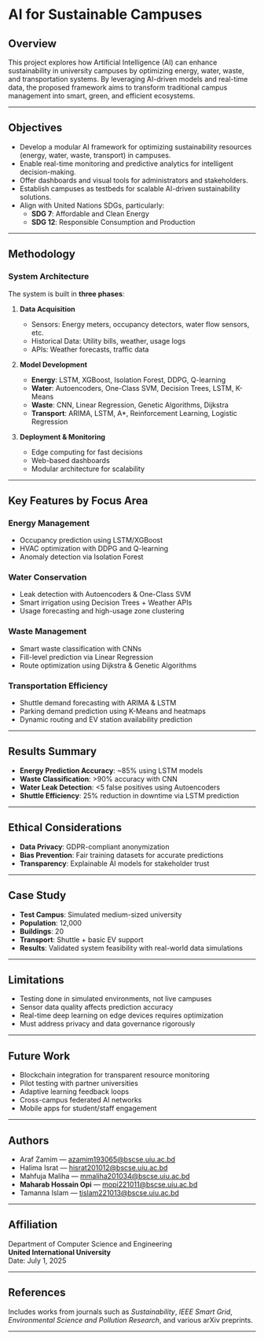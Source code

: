 # AI for Sustainable Campuses

##  Overview

This project explores how Artificial Intelligence (AI) can enhance sustainability in university campuses by optimizing energy, water, waste, and transportation systems. By leveraging AI-driven models and real-time data, the proposed framework aims to transform traditional campus management into smart, green, and efficient ecosystems.

---

##  Objectives

- Develop a modular AI framework for optimizing sustainability resources (energy, water, waste, transport) in campuses.
- Enable real-time monitoring and predictive analytics for intelligent decision-making.
- Offer dashboards and visual tools for administrators and stakeholders.
- Establish campuses as testbeds for scalable AI-driven sustainability solutions.
- Align with United Nations SDGs, particularly:
  - **SDG 7**: Affordable and Clean Energy
  - **SDG 12**: Responsible Consumption and Production

---

## Methodology

###  System Architecture

The system is built in **three phases**:

1. **Data Acquisition**  
   - Sensors: Energy meters, occupancy detectors, water flow sensors, etc.  
   - Historical Data: Utility bills, weather, usage logs  
   - APIs: Weather forecasts, traffic data

2. **Model Development**
   - **Energy**: LSTM, XGBoost, Isolation Forest, DDPG, Q-learning
   - **Water**: Autoencoders, One-Class SVM, Decision Trees, LSTM, K-Means
   - **Waste**: CNN, Linear Regression, Genetic Algorithms, Dijkstra
   - **Transport**: ARIMA, LSTM, A*, Reinforcement Learning, Logistic Regression

3. **Deployment & Monitoring**
   - Edge computing for fast decisions
   - Web-based dashboards
   - Modular architecture for scalability

---

##  Key Features by Focus Area

###  Energy Management
- Occupancy prediction using LSTM/XGBoost
- HVAC optimization with DDPG and Q-learning
- Anomaly detection via Isolation Forest

###  Water Conservation
- Leak detection with Autoencoders & One-Class SVM
- Smart irrigation using Decision Trees + Weather APIs
- Usage forecasting and high-usage zone clustering

###  Waste Management
- Smart waste classification with CNNs
- Fill-level prediction via Linear Regression
- Route optimization using Dijkstra & Genetic Algorithms

### Transportation Efficiency
- Shuttle demand forecasting with ARIMA & LSTM
- Parking demand prediction using K-Means and heatmaps
- Dynamic routing and EV station availability prediction

---

##  Results Summary

- **Energy Prediction Accuracy**: ~85% using LSTM models  
- **Waste Classification**: >90% accuracy with CNN  
- **Water Leak Detection**: <5 false positives using Autoencoders  
- **Shuttle Efficiency**: 25% reduction in downtime via LSTM prediction  

---

##  Ethical Considerations

- **Data Privacy**: GDPR-compliant anonymization
- **Bias Prevention**: Fair training datasets for accurate predictions
- **Transparency**: Explainable AI models for stakeholder trust

---

##  Case Study

- **Test Campus**: Simulated medium-sized university
- **Population**: 12,000
- **Buildings**: 20
- **Transport**: Shuttle + basic EV support
- **Results**: Validated system feasibility with real-world data simulations

---

## Limitations

- Testing done in simulated environments, not live campuses
- Sensor data quality affects prediction accuracy
- Real-time deep learning on edge devices requires optimization
- Must address privacy and data governance rigorously

---

##  Future Work

- Blockchain integration for transparent resource monitoring
- Pilot testing with partner universities
- Adaptive learning feedback loops
- Cross-campus federated AI networks
- Mobile apps for student/staff engagement

---

##  Authors

- Araf Zamim — [azamim193065@bscse.uiu.ac.bd](mailto:azamim193065@bscse.uiu.ac.bd)  
- Halima Israt — [hisrat201012@bscse.uiu.ac.bd](mailto:hisrat201012@bscse.uiu.ac.bd)  
- Mahfuja Maliha — [mmaliha201034@bscse.uiu.ac.bd](mailto:mmaliha201034@bscse.uiu.ac.bd)  
- **Maharab Hossain Opi** — [mopi221011@bscse.uiu.ac.bd](mailto:mopi221011@bscse.uiu.ac.bd)  
- Tamanna Islam — [tislam221013@bscse.uiu.ac.bd](mailto:tislam221013@bscse.uiu.ac.bd)

---

##  Affiliation

Department of Computer Science and Engineering  
**United International University**  
Date: July 1, 2025

---

##  References

Includes works from journals such as *Sustainability*, *IEEE Smart Grid*, *Environmental Science and Pollution Research*, and various arXiv preprints.

---

